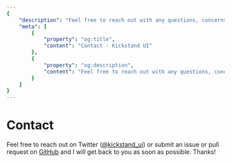 ```yaml
---
{
    "description": "Feel free to reach out with any questions, concerns, or ideas.",
    "meta": [
        {
            "property": "og:title",
            "content": "Contact - Kickstand UI"
        },
        {
            "property": "og:description",
            "content": "Feel free to reach out with any questions, concerns, or ideas."
        }
    ]
}
---
```


# Contact

Feel free to reach out on Twitter ([@kickstand_ui](https://twitter.com/kickstand_ui)) or submit an issue or pull request on [GitHub](https://github.com/break-stuff/kickstand-ui) and I will get back to you as soon as possible. Thanks!
